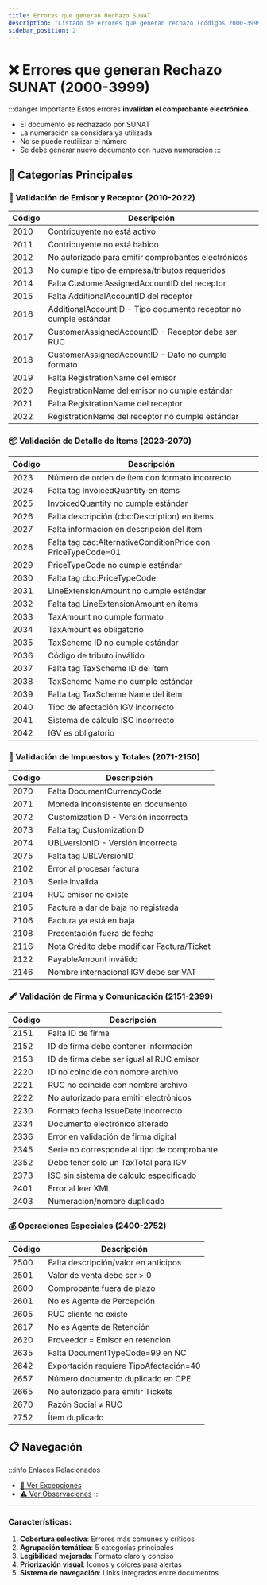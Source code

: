 ```yaml
---
title: Errores que generan Rechazo SUNAT
description: "Listado de errores que generan rechazo (códigos 2000-3999) en comprobantes electrónicos SUNAT Perú."
sidebar_position: 2
---
```


# ❌ Errores que generan Rechazo SUNAT (2000-3999)

:::danger Importante
Estos errores **invalidan el comprobante electrónico**. 
- El documento es rechazado por SUNAT
- La numeración se considera ya utilizada
- No se puede reutilizar el número
- Se debe generar nuevo documento con nueva numeración
:::

## 📑 Categorías Principales

### 📝 Validación de Emisor y Receptor (2010-2022)

| Código | Descripción |
|--------|-------------|
| 2010 | Contribuyente no está activo |
| 2011 | Contribuyente no está habido |
| 2012 | No autorizado para emitir comprobantes electrónicos |
| 2013 | No cumple tipo de empresa/tributos requeridos |
| 2014 | Falta CustomerAssignedAccountID del receptor |
| 2015 | Falta AdditionalAccountID del receptor |
| 2016 | AdditionalAccountID - Tipo documento receptor no cumple estándar |
| 2017 | CustomerAssignedAccountID - Receptor debe ser RUC |
| 2018 | CustomerAssignedAccountID - Dato no cumple formato |
| 2019 | Falta RegistrationName del emisor |
| 2020 | RegistrationName del emisor no cumple estándar |
| 2021 | Falta RegistrationName del receptor |
| 2022 | RegistrationName del receptor no cumple estándar |

### 📦 Validación de Detalle de Ítems (2023-2070)

| Código | Descripción |
|--------|-------------|
| 2023 | Número de orden de ítem con formato incorrecto |
| 2024 | Falta tag InvoicedQuantity en ítems |
| 2025 | InvoicedQuantity no cumple estándar |
| 2026 | Falta descripción (cbc:Description) en ítems |
| 2027 | Falta información en descripción del ítem |
| 2028 | Falta tag cac:AlternativeConditionPrice con PriceTypeCode=01 |
| 2029 | PriceTypeCode no cumple estándar |
| 2030 | Falta tag cbc:PriceTypeCode |
| 2031 | LineExtensionAmount no cumple estándar |
| 2032 | Falta tag LineExtensionAmount en ítems |
| 2033 | TaxAmount no cumple formato |
| 2034 | TaxAmount es obligatorio |
| 2035 | TaxScheme ID no cumple estándar |
| 2036 | Código de tributo inválido |
| 2037 | Falta tag TaxScheme ID del ítem |
| 2038 | TaxScheme Name no cumple estándar |
| 2039 | Falta tag TaxScheme Name del ítem |
| 2040 | Tipo de afectación IGV incorrecto |
| 2041 | Sistema de cálculo ISC incorrecto |
| 2042 | IGV es obligatorio |

### 💸 Validación de Impuestos y Totales (2071-2150)

| Código | Descripción |
|--------|-------------|
| 2070 | Falta DocumentCurrencyCode |
| 2071 | Moneda inconsistente en documento |
| 2072 | CustomizationID - Versión incorrecta |
| 2073 | Falta tag CustomizationID |
| 2074 | UBLVersionID - Versión incorrecta |
| 2075 | Falta tag UBLVersionID |
| 2102 | Error al procesar factura |
| 2103 | Serie inválida |
| 2104 | RUC emisor no existe |
| 2105 | Factura a dar de baja no registrada |
| 2106 | Factura ya está en baja |
| 2108 | Presentación fuera de fecha |
| 2116 | Nota Crédito debe modificar Factura/Ticket |
| 2122 | PayableAmount inválido |
| 2146 | Nombre internacional IGV debe ser VAT |

### 🖋️ Validación de Firma y Comunicación (2151-2399)

| Código | Descripción |
|--------|-------------|
| 2151 | Falta ID de firma |
| 2152 | ID de firma debe contener información |
| 2153 | ID de firma debe ser igual al RUC emisor |
| 2220 | ID no coincide con nombre archivo |
| 2221 | RUC no coincide con nombre archivo |
| 2222 | No autorizado para emitir electrónicos |
| 2230 | Formato fecha IssueDate incorrecto |
| 2334 | Documento electrónico alterado |
| 2336 | Error en validación de firma digital |
| 2345 | Serie no corresponde al tipo de comprobante |
| 2352 | Debe tener solo un TaxTotal para IGV |
| 2373 | ISC sin sistema de cálculo especificado |
| 2401 | Error al leer XML |
| 2403 | Numeración/nombre duplicado |

### 💰 Operaciones Especiales (2400-2752)

| Código | Descripción |
|--------|-------------|
| 2500 | Falta descripción/valor en anticipos |
| 2501 | Valor de venta debe ser > 0 |
| 2600 | Comprobante fuera de plazo |
| 2601 | No es Agente de Percepción |
| 2605 | RUC cliente no existe |
| 2617 | No es Agente de Retención |
| 2620 | Proveedor = Emisor en retención |
| 2635 | Falta DocumentTypeCode=99 en NC |
| 2642 | Exportación requiere TipoAfectación=40 |
| 2657 | Número documento duplicado en CPE |
| 2665 | No autorizado para emitir Tickets |
| 2670 | Razón Social ≠ RUC |
| 2752 | Ítem duplicado |

## 📋 Navegación

:::info Enlaces Relacionados
- [🛑 Ver Excepciones](excepciones-sunat.md)
- [⚠️ Ver Observaciones](observaciones.md)
:::

---

### Características:
1. **Cobertura selectiva**: Errores más comunes y críticos
2. **Agrupación temática**: 5 categorías principales
3. **Legibilidad mejorada**: Formato claro y conciso
4. **Priorización visual**: Iconos y colores para alertas
5. **Sistema de navegación**: Links integrados entre documentos